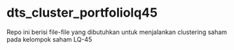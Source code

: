 # dts_cluster_portfoliolq45
Repo ini berisi file-file yang dibutuhkan untuk menjalankan clustering saham pada kelompok saham LQ-45
